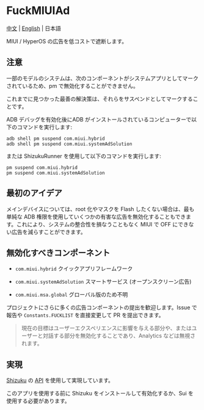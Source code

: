 # FuckMIUIAd

[中文](./README.md) | [English](./README_EN.md) | 日本語

MIUI / HyperOS の広告を低コストで遮断します。

## 注意

一部のモデルのシステムは、次のコンポーネントがシステムアプリとしてマークされているため、pm で無効化することができません。

これまでに見つかった最善の解決策は、それらをサスペンドとしてマークすることです。

ADB デバッグを有効化後にADB がインストールされているコンピューターで以下のコマンドを実行します:
```shell
adb shell pm suspend com.miui.hybrid
adb shell pm suspend com.miui.systemAdSolution
```

または ShizukuRunner を使用して以下のコマンドを実行します:
```shell
pm suspend com.miui.hybrid
pm suspend com.miui.systemAdSolution
```

## 最初のアイデア

メインデバイスについては、root 化やマスクを Flash したくない場合は、最も単純な ADB 権限を使用していくつかの有害な広告を無効化することもできます。これにより、システムの整合性を損なうこともなく MIUI で OFF にできない広告を減らすことができます。

## 無効化すべきコンポーネント

- `com.miui.hybrid` クイックアプリフレームワーク
- `com.miui.systemAdSolution` スマートサービス (オープンスクリーン広告)

- `com.miui.msa.global` グローバル版のため不明

プロジェクトにさらに多くの広告コンポーネントの提出を歓迎します。Issue で報告や `Constants.FUCKLIST` を直接変更して PR を提出できます。

> 現在の目標はユーザーエクスペリエンスに影響を与える部分や、またはユーザーと対話する部分を無効化することであり、Analytics などは無視されます。

## 実現

[Shizuku](https://github.com/RikkaApps/Shizuku) の [API](https://github.com/RikkaApps/Shizuku-API) を使用して実現しています。

このアプリを使用する前に Shizuku をインストールして有効化するか、Sui を使用する必要があります。
